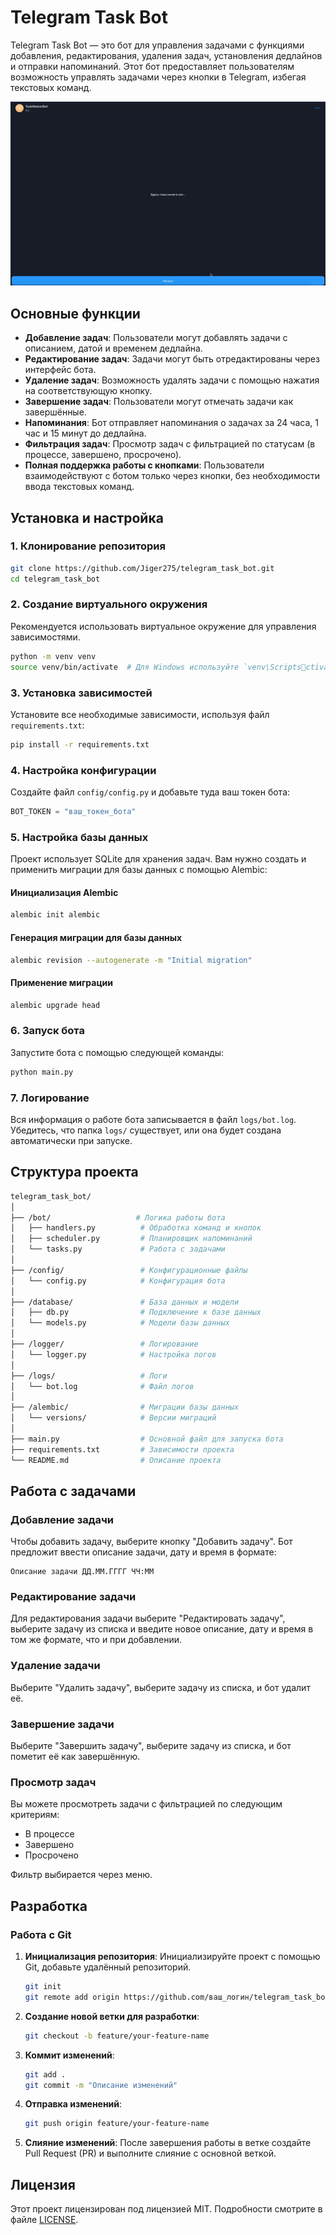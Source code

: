 
# Telegram Task Bot

Telegram Task Bot — это бот для управления задачами с функциями добавления, редактирования, удаления задач, установления дедлайнов и отправки напоминаний. Этот бот предоставляет пользователям возможность управлять задачами через кнопки в Telegram, избегая текстовых команд.

![Demo of Task Bot](assets/demo.gif)

## Основные функции

- **Добавление задач**: Пользователи могут добавлять задачи с описанием, датой и временем дедлайна.
- **Редактирование задач**: Задачи могут быть отредактированы через интерфейс бота.
- **Удаление задач**: Возможность удалять задачи с помощью нажатия на соответствующую кнопку.
- **Завершение задач**: Пользователи могут отмечать задачи как завершённые.
- **Напоминания**: Бот отправляет напоминания о задачах за 24 часа, 1 час и 15 минут до дедлайна.
- **Фильтрация задач**: Просмотр задач с фильтрацией по статусам (в процессе, завершено, просрочено).
- **Полная поддержка работы с кнопками**: Пользователи взаимодействуют с ботом только через кнопки, без необходимости ввода текстовых команд.

## Установка и настройка

### 1. Клонирование репозитория

```bash
git clone https://github.com/Jiger275/telegram_task_bot.git
cd telegram_task_bot
```

### 2. Создание виртуального окружения

Рекомендуется использовать виртуальное окружение для управления зависимостями.

```bash
python -m venv venv
source venv/bin/activate  # Для Windows используйте `venv\Scriptsctivate`
```

### 3. Установка зависимостей

Установите все необходимые зависимости, используя файл `requirements.txt`:

```bash
pip install -r requirements.txt
```

### 4. Настройка конфигурации

Создайте файл `config/config.py` и добавьте туда ваш токен бота:

```python
BOT_TOKEN = "ваш_токен_бота"
```

### 5. Настройка базы данных

Проект использует SQLite для хранения задач. Вам нужно создать и применить миграции для базы данных с помощью Alembic:

#### Инициализация Alembic

```bash
alembic init alembic
```

#### Генерация миграции для базы данных

```bash
alembic revision --autogenerate -m "Initial migration"
```

#### Применение миграции

```bash
alembic upgrade head
```

### 6. Запуск бота

Запустите бота с помощью следующей команды:

```bash
python main.py
```

### 7. Логирование

Вся информация о работе бота записывается в файл `logs/bot.log`. Убедитесь, что папка `logs/` существует, или она будет создана автоматически при запуске.

## Структура проекта

```bash
telegram_task_bot/
│
├── /bot/                   # Логика работы бота
│   ├── handlers.py          # Обработка команд и кнопок
│   ├── scheduler.py         # Планировщик напоминаний
│   └── tasks.py             # Работа с задачами
│
├── /config/                 # Конфигурационные файлы
│   └── config.py            # Конфигурация бота
│
├── /database/               # База данных и модели
│   ├── db.py                # Подключение к базе данных
│   └── models.py            # Модели базы данных
│
├── /logger/                 # Логирование
│   └── logger.py            # Настройка логов
│
├── /logs/                   # Логи
│   └── bot.log              # Файл логов
│
├── /alembic/                # Миграции базы данных
│   └── versions/            # Версии миграций
│
├── main.py                  # Основной файл для запуска бота
├── requirements.txt         # Зависимости проекта
└── README.md                # Описание проекта
```

## Работа с задачами

### Добавление задачи

Чтобы добавить задачу, выберите кнопку "Добавить задачу". Бот предложит ввести описание задачи, дату и время в формате:

```
Описание задачи ДД.ММ.ГГГГ ЧЧ:ММ
```

### Редактирование задачи

Для редактирования задачи выберите "Редактировать задачу", выберите задачу из списка и введите новое описание, дату и время в том же формате, что и при добавлении.

### Удаление задачи

Выберите "Удалить задачу", выберите задачу из списка, и бот удалит её.

### Завершение задачи

Выберите "Завершить задачу", выберите задачу из списка, и бот пометит её как завершённую.

### Просмотр задач

Вы можете просмотреть задачи с фильтрацией по следующим критериям:
- В процессе
- Завершено
- Просрочено

Фильтр выбирается через меню.

## Разработка

### Работа с Git

1. **Инициализация репозитория**: Инициализируйте проект с помощью Git, добавьте удалённый репозиторий.
   ```bash
   git init
   git remote add origin https://github.com/ваш_логин/telegram_task_bot.git
   ```

2. **Создание новой ветки для разработки**:
   ```bash
   git checkout -b feature/your-feature-name
   ```

3. **Коммит изменений**:
   ```bash
   git add .
   git commit -m "Описание изменений"
   ```

4. **Отправка изменений**:
   ```bash
   git push origin feature/your-feature-name
   ```

5. **Слияние изменений**: После завершения работы в ветке создайте Pull Request (PR) и выполните слияние с основной веткой.

## Лицензия

Этот проект лицензирован под лицензией MIT. Подробности смотрите в файле [LICENSE](LICENSE).
